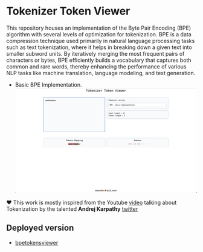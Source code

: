 # Tokenizer Token Viewer

This repository houses an implementation of the Byte Pair Encoding (BPE) algorithm with several levels of optimization for tokenization. BPE is a data compression technique used primarily in natural language processing tasks such as text tokenization, where it helps in breaking down a given text into smaller subword units. By iteratively merging the most frequent pairs of characters or bytes, BPE efficiently builds a vocabulary that captures both common and rare words, thereby enhancing the performance of various NLP tasks like machine translation, language modeling, and text generation.

 - Basic BPE Implementation.
  ![basic_bpe](./src/assets/bpe.png)

 
❤️ This work is mostly inspired from the Youtube [video](https://www.youtube.com/watch?v=zduSFxRajkE)
 talking about Tokenization by the talented **Andrej Karpathy** [twitter](https://x.com/karpathy)

## Deployed version
- [bpetokensviewer](https://bpetokensviewer.netlify.app/)